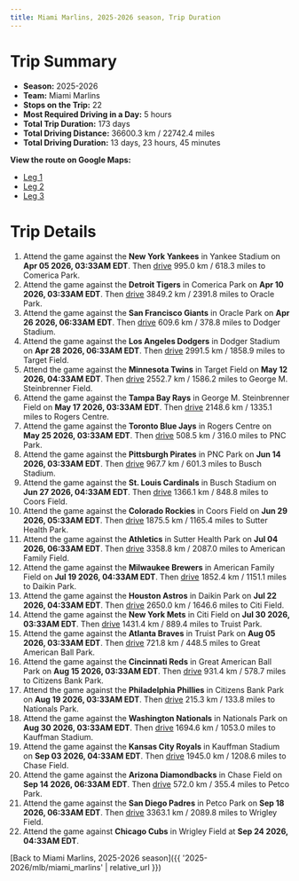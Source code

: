```yaml
---
title: Miami Marlins, 2025-2026 season, Trip Duration
---
```


# Trip Summary
- **Season:** 2025-2026
- **Team:** Miami Marlins
- **Stops on the Trip:** 22
- **Most Required Driving in a Day:** 5 hours
- **Total Trip Duration:** 173 days
- **Total Driving Distance:** 36600.3 km / 22742.4 miles
- **Total Driving Duration:** 13 days, 23 hours, 45 minutes

**View the route on Google Maps:**
- [Leg 1](https://www.google.com/maps/dir/Yankee+Stadium+Bronx/Comerica+Park+Detroit/Oracle+Park+San+Francisco/Dodger+Stadium+Los+Angeles/Target+Field+Minneapolis/George+M.+Steinbrenner+Field+Tampa/Rogers+Centre+Toronto/PNC+Park+Pittsburgh/Busch+Stadium+St.+Louis/Coors+Field+Denver)
- [Leg 2](https://www.google.com/maps/dir/Coors+Field+Denver/Sutter+Health+Park+Sacramento/American+Family+Field+Milwaukee/Daikin+Park+Houston/Citi+Field+Flushing/Truist+Park+Atlanta/Great+American+Ball+Park+Cincinnati/Citizens+Bank+Park+Philadelphia/Nationals+Park+Washington/Kauffman+Stadium+Kansas+City)
- [Leg 3](https://www.google.com/maps/dir/Kauffman+Stadium+Kansas+City/Chase+Field+Phoenix/Petco+Park+San+Diego/Wrigley+Field+Chicago)

# Trip Details
1. Attend the game against the **New York Yankees** in Yankee Stadium on **Apr 05 2026, 03:33AM EDT**. Then [drive](https://www.google.com/maps/dir/Yankee+Stadium+Bronx/Comerica+Park+Detroit) 995.0 km / 618.3 miles to Comerica Park.
2. Attend the game against the **Detroit Tigers** in Comerica Park on **Apr 10 2026, 03:33AM EDT**. Then [drive](https://www.google.com/maps/dir/Comerica+Park+Detroit/Oracle+Park+San+Francisco) 3849.2 km / 2391.8 miles to Oracle Park.
3. Attend the game against the **San Francisco Giants** in Oracle Park on **Apr 26 2026, 06:33AM EDT**. Then [drive](https://www.google.com/maps/dir/Oracle+Park+San+Francisco/Dodger+Stadium+Los+Angeles) 609.6 km / 378.8 miles to Dodger Stadium.
4. Attend the game against the **Los Angeles Dodgers** in Dodger Stadium on **Apr 28 2026, 06:33AM EDT**. Then [drive](https://www.google.com/maps/dir/Dodger+Stadium+Los+Angeles/Target+Field+Minneapolis) 2991.5 km / 1858.9 miles to Target Field.
5. Attend the game against the **Minnesota Twins** in Target Field on **May 12 2026, 04:33AM EDT**. Then [drive](https://www.google.com/maps/dir/Target+Field+Minneapolis/George+M.+Steinbrenner+Field+Tampa) 2552.7 km / 1586.2 miles to George M. Steinbrenner Field.
6. Attend the game against the **Tampa Bay Rays** in George M. Steinbrenner Field on **May 17 2026, 03:33AM EDT**. Then [drive](https://www.google.com/maps/dir/George+M.+Steinbrenner+Field+Tampa/Rogers+Centre+Toronto) 2148.6 km / 1335.1 miles to Rogers Centre.
7. Attend the game against the **Toronto Blue Jays** in Rogers Centre on **May 25 2026, 03:33AM EDT**. Then [drive](https://www.google.com/maps/dir/Rogers+Centre+Toronto/PNC+Park+Pittsburgh) 508.5 km / 316.0 miles to PNC Park.
8. Attend the game against the **Pittsburgh Pirates** in PNC Park on **Jun 14 2026, 03:33AM EDT**. Then [drive](https://www.google.com/maps/dir/PNC+Park+Pittsburgh/Busch+Stadium+St.+Louis) 967.7 km / 601.3 miles to Busch Stadium.
9. Attend the game against the **St. Louis Cardinals** in Busch Stadium on **Jun 27 2026, 04:33AM EDT**. Then [drive](https://www.google.com/maps/dir/Busch+Stadium+St.+Louis/Coors+Field+Denver) 1366.1 km / 848.8 miles to Coors Field.
10. Attend the game against the **Colorado Rockies** in Coors Field on **Jun 29 2026, 05:33AM EDT**. Then [drive](https://www.google.com/maps/dir/Coors+Field+Denver/Sutter+Health+Park+Sacramento) 1875.5 km / 1165.4 miles to Sutter Health Park.
11. Attend the game against the **Athletics** in Sutter Health Park on **Jul 04 2026, 06:33AM EDT**. Then [drive](https://www.google.com/maps/dir/Sutter+Health+Park+Sacramento/American+Family+Field+Milwaukee) 3358.8 km / 2087.0 miles to American Family Field.
12. Attend the game against the **Milwaukee Brewers** in American Family Field on **Jul 19 2026, 04:33AM EDT**. Then [drive](https://www.google.com/maps/dir/American+Family+Field+Milwaukee/Daikin+Park+Houston) 1852.4 km / 1151.1 miles to Daikin Park.
13. Attend the game against the **Houston Astros** in Daikin Park on **Jul 22 2026, 04:33AM EDT**. Then [drive](https://www.google.com/maps/dir/Daikin+Park+Houston/Citi+Field+Flushing) 2650.0 km / 1646.6 miles to Citi Field.
14. Attend the game against the **New York Mets** in Citi Field on **Jul 30 2026, 03:33AM EDT**. Then [drive](https://www.google.com/maps/dir/Citi+Field+Flushing/Truist+Park+Atlanta) 1431.4 km / 889.4 miles to Truist Park.
15. Attend the game against the **Atlanta Braves** in Truist Park on **Aug 05 2026, 03:33AM EDT**. Then [drive](https://www.google.com/maps/dir/Truist+Park+Atlanta/Great+American+Ball+Park+Cincinnati) 721.8 km / 448.5 miles to Great American Ball Park.
16. Attend the game against the **Cincinnati Reds** in Great American Ball Park on **Aug 15 2026, 03:33AM EDT**. Then [drive](https://www.google.com/maps/dir/Great+American+Ball+Park+Cincinnati/Citizens+Bank+Park+Philadelphia) 931.4 km / 578.7 miles to Citizens Bank Park.
17. Attend the game against the **Philadelphia Phillies** in Citizens Bank Park on **Aug 19 2026, 03:33AM EDT**. Then [drive](https://www.google.com/maps/dir/Citizens+Bank+Park+Philadelphia/Nationals+Park+Washington) 215.3 km / 133.8 miles to Nationals Park.
18. Attend the game against the **Washington Nationals** in Nationals Park on **Aug 30 2026, 03:33AM EDT**. Then [drive](https://www.google.com/maps/dir/Nationals+Park+Washington/Kauffman+Stadium+Kansas+City) 1694.6 km / 1053.0 miles to Kauffman Stadium.
19. Attend the game against the **Kansas City Royals** in Kauffman Stadium on **Sep 03 2026, 04:33AM EDT**. Then [drive](https://www.google.com/maps/dir/Kauffman+Stadium+Kansas+City/Chase+Field+Phoenix) 1945.0 km / 1208.6 miles to Chase Field.
20. Attend the game against the **Arizona Diamondbacks** in Chase Field on **Sep 14 2026, 06:33AM EDT**. Then [drive](https://www.google.com/maps/dir/Chase+Field+Phoenix/Petco+Park+San+Diego) 572.0 km / 355.4 miles to Petco Park.
21. Attend the game against the **San Diego Padres** in Petco Park on **Sep 18 2026, 06:33AM EDT**. Then [drive](https://www.google.com/maps/dir/Petco+Park+San+Diego/Wrigley+Field+Chicago) 3363.1 km / 2089.8 miles to Wrigley Field.
22. Attend the game against **Chicago Cubs** in Wrigley Field at **Sep 24 2026, 04:33AM EDT**.

[Back to Miami Marlins, 2025-2026 season]({{ '2025-2026/mlb/miami_marlins' | relative_url }})
